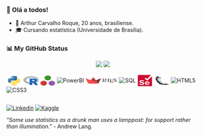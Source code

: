 ### 👋 Olá a todos! 

* 👦 Arthur Carvalho Roque, 20 anos, brasiliense.
* 🎓 Cursando estatística (Universidade de Brasília).

### 📊 My GitHub Status

<div align="center">
  <a href="https://github.com/MatheusPiske"></a>
  <img height="180em" src="https://github-readme-stats.vercel.app/api?username=ArthurRoque&theme=blue-green"/>
  <img height="180em" src="https://github-readme-stats.vercel.app/api/top-langs/?username=ArthurRoque&theme=blue-green"/>
</div>

<div style="display: inline_block"><br>
  <img align="center" alt="Python" height="30" width="40" src="https://raw.githubusercontent.com/devicons/devicon/master/icons/python/python-original.svg">
  <img align="center" alt="R" height="30" width="40" src="https://github.com/devicons/devicon/blob/master/icons/r/r-original.svg" />
  <img align="center" alt="Julia" height="30" width="40" src="https://github.com/devicons/devicon/blob/master/icons/julia/julia-original.svg" />
  <img align="center" alt="PowerBI" height="30" width="40" src="https://github.com/microsoft/PowerBI-Icons/blob/main/SVG/Power-BI.svg" />
  <img align="center" alt="Streamlit" height="30" width="40" src="https://github.com/devicons/devicon/blob/master/icons/streamlit/streamlit-original.svg" />
  <img align="center" alt="LaTex" height="30" width="40" src="https://github.com/devicons/devicon/blob/master/icons/latex/latex-original.svg" />
  <img align="center" alt="SQL" height="30" width="40" src="https://cdn.jsdelivr.net/gh/devicons/devicon/icons/mysql/mysql-original.svg" />
  <img align="center" alt="Selenium" height="30" width="40" src="https://github.com/devicons/devicon/blob/master/icons/selenium/selenium-original.svg" />  
  <img align="center" alt="Flask" height="30" width="40" src="https://github.com/devicons/devicon/blob/master/icons/flask/flask-original.svg" />
  <img align="center" alt="HTML5" height="30" width="40" src="https://www.svgrepo.com/show/197982/html.svg" />
  <img align="center" alt="CSS3" height="30" width="40" src="https://www.svgrepo.com/show/373535/css.svg" />
</div>
  
 ##
 
<div> 
  <a href="https://www.linkedin.com/in/arthur-roque-a65a00210/" target="_blank"><img src="https://img.shields.io/badge/LinkedIn-0077B5?style=for-the-badge&logo=linkedin&logoColor=white" alt="Linkedin"></a>
  <a href="https://www.kaggle.com/arthurcarvalhoroque" target="_blank"><img src="https://img.shields.io/badge/Kaggle-20BEFF?style=for-the-badge&logo=kaggle&logoColor=white" alt="Kaggle"></a>
</div>

_"Some use statistics as a drunk man uses a lamppost: for support rather than illumination."_ - Andrew Lang.

<!---
ArthurRoque/ArthurRoque is a ✨ special ✨ repository because its `README.md` (this file) appears on your GitHub profile.
You can click the Preview link to take a look at your changes.
--->

